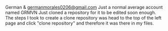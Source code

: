 German & germanmorales0206@gmail.com
Just a normal average account named GRMVN
Just cloned a repository for it to be edited soon enough.
The steps I took to create a clone repository was head to the top of the left page and click "clone repository" and therefore it was there in my files.

